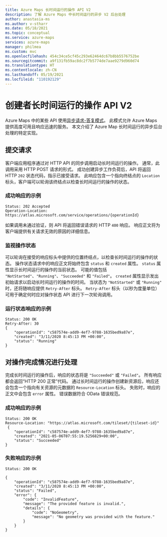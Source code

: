 ```yaml
---
title: Azure Maps 长时间运行的操作 API V2
description: 了解 Azure Maps 中长时间运行的异步 V2 后台处理
author: anastasia-ms
ms.author: v-stharr
ms.date: 05/18/2021
ms.topic: conceptual
ms.service: azure-maps
services: azure-maps
manager: philmea
ms.custom: mvc
ms.openlocfilehash: 454c34ce5cf45c293e62464dc67b8bb5576752be
ms.sourcegitcommit: a9f131fb59ac8dc2f7b5774de7aae9279d960d74
ms.translationtype: HT
ms.contentlocale: zh-CN
ms.lasthandoff: 05/19/2021
ms.locfileid: "110192129"
---
```

# <a name="creator-long-running-operation-api-v2"></a>创建者长时间运行的操作 API V2

Azure Maps 中的某些 API 使用[异步请求-答复模式](/azure/architecture/patterns/async-request-reply)。 此模式允许 Azure Maps 提供高度可用且响应迅速的服务。 本文介绍了 Azure Map 长时间运行的异步后台处理的特定实现。

## <a name="submit-a-request"></a>提交请求

客户端应用程序通过对 HTTP API 的同步调用启动长时间运行的操作。 通常，此调用采用 HTTP POST 请求的形式。 成功创建异步工作负荷后，API 将返回 HTTP `202` 状态代码，指示已接受请求。 此响应包含一个指向终结点的 `Location` 标头，客户端可以轮询该终结点以检查长时间运行的操作的状态。

### <a name="example-of-a-success-response"></a>成功响应的示例

```HTTP
Status: 202 Accepted
Operation-Location: https://atlas.microsoft.com/service/operations/{operationId} 

```

如果调用未通过验证，则 API 将返回错误请求的 HTTP `400` 响应。 响应正文将为客户端提供有关请求无效的原因的详细信息。

### <a name="monitor-the-operation-status"></a>监视操作状态

可以轮询在接受的响应标头中提供的位置终结点，以检查长时间运行的操作的状态。 操作状态请求中的响应正文将始终包含 `status` 和 `created` 属性。 `status` 属性显示长时间运行的操作的当前状态。 可能的值包括 `"NotStarted"`、`"Running"`、`"Succeeded"` 和 `"Failed"`。 `created` 属性显示发出初始请求以启动长时间运行的操作的时间。 当状态为 `"NotStarted"` 或 `"Running"` 时，还将随响应提供 `Retry-After` 标头。 `Retry-After` 标头（以秒为度量单位）可用于确定何时应对操作状态 API 进行下一次轮询调用。

### <a name="example-of-running-a-status-response"></a>运行状态响应的示例

```HTTP
Status: 200 OK
Retry-After: 30
{
    "operationId": "c587574e-add9-4ef7-9788-1635bed9a87e",
    "created": "3/11/2020 8:45:13 PM +00:00",
    "status": "Running"
}
```

## <a name="handle-operation-completion"></a>对操作完成情况进行处理

完成长时间运行的操作后，响应的状态将是 `"Succeeded"` 或 `"Failed"`。 所有响应都会返回“HTTP 200 正常”代码。 通过长时间运行的操作创建新资源后，响应还会包含一个指向有关资源的元数据的 `Resource-Location` 标头。 失败时，响应的正文中会包含 `error` 属性。 错误数据符合 OData 错误规范。

### <a name="example-of-success-response"></a>成功响应的示例

```HTTP
Status: 200 OK
Resource-Location: "https://atlas.microsoft.com/tileset/{tileset-id}"
 {
    "operationId": "c587574e-add9-4ef7-9788-1635bed9a87e",
    "created": "2021-05-06T07:55:19.5256829+00:00",
    "status": "Succeeded"
}
```

### <a name="example-of-failure-response"></a>失败响应的示例

```HTTP
Status: 200 OK

{
    "operationId": "c587574e-add9-4ef7-9788-1635bed9a87e",
    "created": "3/11/2020 8:45:13 PM +00:00",
    "status": "Failed",
    "error": {
        "code": "InvalidFeature",
        "message": "The provided feature is invalid.",
        "details": {
            "code": "NoGeometry",
            "message": "No geometry was provided with the feature."
        }
    }
}
```